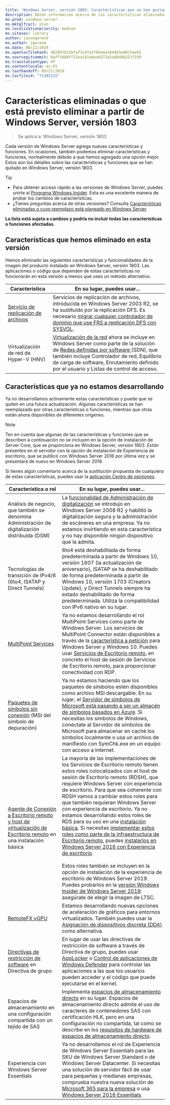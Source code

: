 ```yaml
---
title: 'Windows Server, versión 1803: Características que se han quitado'
description: Obtén información acerca de las características eliminadas o en desuso en Windows Server, versión 1803 o una versión posterior
ms.prod: windows-server
ms.mktglfcycl: plan
ms.localizationpriority: medium
ms.sitesec: library
author: jasongerend
ms.author: jgerend
ms.date: 08/22/2019
ms.openlocfilehash: 482897b31bfaf3c4fe1f6b44a184463e88c5ae65
ms.sourcegitcommit: 6aff3d88ff22ea141a6ea6572a5ad8dd6321f199
ms.translationtype: HT
ms.contentlocale: es-ES
ms.lasthandoff: 09/27/2019
ms.locfileid: "71391315"
---
```

# <a name="features-removed-or-planned-for-replacement-starting-with-windows-server-version-1803"></a>Características eliminadas o que está previsto eliminar a partir de Windows Server, versión 1803

> Se aplica a: Windows Server, versión 1803

Cada versión de Windows Server agrega nuevas características y funciones. En ocasiones, también podemos eliminar características y funciones, normalmente debido a que hemos agregado una opción mejor. Estos son los detalles sobre las características y funciones que se han quitado en Windows Server, versión 1803.   

> [!TIP]
> - Para obtener acceso rápido a las versiones de Windows Server, puedes unirte al [Programa Windows Insider](https://insider.windows.com). Esta es una excelente manera de probar los cambios de características.
> - ¿Tienes preguntas acerca de otras versiones? Consulta [Características eliminadas o cuyo reemplazo está planeado en Windows Server](../get-started-19/removed-features.md).

**La lista está sujeta a cambios y podría no incluir todas las características o funciones afectadas.** 

## <a name="features-we-removed-in-this-release"></a>Características que hemos eliminado en esta versión

Hemos eliminado las siguientes características y funcionalidades de la imagen del producto instalado en Windows Server, versión 1803. Las aplicaciones o código que dependen de estas características no funcionarán en esta versión a menos que uses un método alternativo.   

| Característica    | En su lugar, puedes usar... |
| ----------- | -------------------- |
| [Servicio de replicación de archivos](https://support.microsoft.com/en-us/help/4025991/windows-server-version-1709-no-longer-supports-frs)|Servicios de replicación de archivos, introducida en Windows Server 2003 R2, se ha sustituido por la replicación DFS. Es necesario [migrar cualquier controlador de dominio que use FRS a replicación DFS con SYSVOL](https://blogs.technet.microsoft.com/filecab/2014/06/25/streamlined-migration-of-frs-to-dfsr-sysvol/). |
| Virtualización de red de Hyper-V (HNV)|[Virtualización de la red](../networking/sdn/technologies/hyper-v-network-virtualization/whats-new-hyperv-network-virtualization-windows-server.md) ahora se incluye en Windows Server como parte de la solución de [Redes definidas por software ](../networking/sdn/software-defined-networking.md) (SDN), que también incluye Controlador de red, Equilibrio de carga de software, Enrutamiento definido por el usuario y Listas de control de acceso. |

## <a name="features-were-no-longer-developing"></a>Características que ya no estamos desarrollando

Ya no desarrollamos activamente estas características y puede que se quiten en una futura actualización. Algunas características se han reemplazado por otras características o funciones, mientras que otras están ahora disponibles de diferentes orígenes. 

>[!NOTE]
> Ten en cuenta que algunas de las características y funciones que se describen a continuación no se incluyen en la opción de instalación de Server Core, que se proporciona en Windows Server, versión 1803. *Están* presentes en el servidor con la opción de instalación de Experiencia de escritorio, que se publicó con Windows Server 2016 por última vez y se presentará de nuevo en Windows Server 2019.

Si tienes algún comentario acerca de la sustitución propuesta de cualquiera de estas características, puedes usar la [aplicación Centro de opiniones](https://support.microsoft.com/help/4021566/windows-10-send-feedback-to-microsoft-with-feedback-hub-app). 

| Característica o rol    | En su lugar, puedes usar... |
| ----------- | --------------------- |
| Análisis de negocio, que también se denomina Administración de digitalización distribuida (DSM)|La [funcionalidad de Administración de digitalización](https://docs.microsoft.com/previous-versions/windows/it-pro/windows-server-2008-R2-and-2008/dd759124\(v%3dws.11\)) se introdujo en Windows Server 2008 R2 y habilitó la digitalización segura y la administración de escáneres en una empresa. Ya no estamos invirtiendo en esta característica y no hay disponible ningún dispositivo que la admita. |
| Tecnologías de transición de IPv4/6 (6to4, ISATAP y Direct Tunnels)|6to4 está deshabilitada de forma predeterminada a partir de Windows 10, versión 1607 (la actualización de aniversario), ISATAP se ha deshabilitado de forma predeterminada a partir de Windows 10, versión 1703 (Creators Update), y Direct Tunnels siempre ha estado deshabilitado de forma predeterminada. Utiliza la compatibilidad con IPv6 nativo en su lugar. |
| [MultiPoint Services](../remote/multipoint-services/multipoint-services.md)|Ya no estamos desarrollando el rol MultiPoint Services como parte de Windows Server. Los servicios de MultiPoint Connector están disponibles a través de la [característica a petición](https://docs.microsoft.com/windows-hardware/manufacture/desktop/features-on-demand-v2--capabilities) para Windows Server y Windows 10. Puedes usar [Servicios de Escritorio remoto](../remote/remote-desktop-services/welcome-to-rds.md), en concreto el host de sesión de Servicios de Escritorio remoto, para proporcionar conectividad con RDP. |
| [Paquetes de símbolos sin conexión](https://docs.microsoft.com/windows-hardware/drivers/debugger/debugger-download-symbols) (MSI del símbolo de depuración)|Ya no estamos haciendo que los paquetes de símbolos estén disponibles como archivo MSI descargable. En su lugar, el [Servidor de símbolos de Microsoft está pasando a ser un almacén de símbolos basados en Azure](https://blogs.msdn.microsoft.com/windbg/2017/10/18/update-on-microsofts-symbol-server/). Si necesitas los símbolos de Windows, conéctate al Servidor de símbolos de Microsoft para almacenar en caché los símbolos localmente o usa un archivo de manifiesto con SymChk.exe en un equipo con acceso a Internet. |
| [Agente de Conexión a Escritorio remoto y host de virtualización de Escritorio remoto](../remote/remote-desktop-services/desktop-hosting-service.md) en una instalación básica|La mayoría de las implementaciones de los Servicios de Escritorio remoto tienen estos roles colocalizados con el host de sesión de Escritorio remoto (RDSH), que requiere Windows Server con experiencia de escritorio. Para que sea coherente con RDSH vamos a cambiar estos roles para que también requieran Windows Server con experiencia de escritorio. Ya no estamos desarrollando estos roles de RDS para su uso en una [instalación básica](../administration/server-core/what-is-server-core.md). Si necesitas [implementar estos roles como parte de la infraestructura de Escritorio remoto](../remote/remote-desktop-services/rds-deploy-infrastructure.md), puedes [instalarlos en Windows Server 2016 con Experiencia de escritorio](getting-started-with-server-with-desktop-experience.md). <br/><br/>Estos roles también se incluyen en la opción de instalación de la experiencia de escritorio de Windows Server 2019. Puedes probarlos en la [versión Windows Insider de Windows Server 2019](https://docs.microsoft.com/windows-insider/at-work/): asegúrate de elegir la imagen de LTSC. |
| [RemoteFX vGPU](../remote/remote-desktop-services/rds-remotefx-vgpu.md)|Estamos desarrollando nuevas opciones de aceleración de gráficos para entornos virtualizados. También puedes usar la [Asignación de dispositivos discreta (DDA)](../virtualization/hyper-v/plan/plan-for-deploying-devices-using-discrete-device-assignment.md) como alternativa. |
| [Directivas de restricción de software](../identity/software-restriction-policies/software-restriction-policies.md) en Directiva de grupo|En lugar de usar las directivas de restricción de software a través de Directiva de grupo, puedes usar [AppLocker](https://docs.microsoft.com/windows/security/threat-protection/applocker/applocker-overview) o [Control de aplicaciones de Windows Defender](https://docs.microsoft.com/windows/security/threat-protection/windows-defender-application-control) para controlar las aplicaciones a las que los usuarios pueden acceder y el código que puede ejecutarse en el kernel. |
| Espacios de almacenamiento en una configuración compartida con un tejido de SAS|Implementa [espacios de almacenamiento directo](../storage/storage-spaces/storage-spaces-direct-overview.md) en su lugar. Espacios de almacenamiento directo admite el uso de caracteres de contenedores SAS con certificación HLK, pero en una configuración no compartida, tal como se describe en los [requisitos de hardware de espacios de almacenamiento directo](../storage/storage-spaces/storage-spaces-direct-hardware-requirements.md). |
| Experiencia con Windows Server Essentials|Ya no desarrollamos el rol de Experiencia de Windows Server Essentials para las SKU de Windows Server Standard o de Windows Server Datacenter. Si necesitas una solución de servidor fácil de usar para pequeñas y medianas empresas, comprueba nuestra nueva solución de [Microsoft 365 para la empresa](https://www.microsoft.com/microsoft-365/business) o usa [Windows Server 2016 Essentials](https://docs.microsoft.com/windows-server-essentials/get-started/get-started). |

